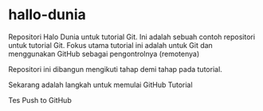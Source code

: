 # hallo-dunia
Repositori Halo Dunia untuk tutorial Git.
Ini adalah sebuah contoh repositori untuk tutorial Git.
Fokus utama tutorial ini adalah untuk Git dan menggunakan GitHub sebagai pengontrolnya (remotenya)

Repositori ini dibangun mengikuti tahap demi tahap pada tutorial.

Sekarang adalah langkah untuk memulai GitHub Tutorial

Tes Push to GitHub

